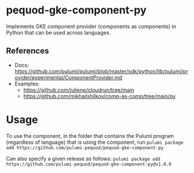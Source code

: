 # pequod-gke-component-py
Implements GKE component provider (components as components) in Python that can be used across languages.

## References
* Docs: https://github.com/pulumi/pulumi/blob/master/sdk/python/lib/pulumi/provider/experimental/ComponentProvider.md
* Examples:
  * https://github.com/julienp/cloudrun/tree/main
  * https://github.com/mikhailshilkov/comp-as-comp/tree/main/py 

# Usage
To use the component, in the folder that contains the Pulumi program (regardless of language) that is using the component, run
`pulumi package add https://github.com/pulumi-pequod/pequod-gke-component-py`

Can also specify a given release as follows:
`pulumi package add https://github.com/pulumi-pequod/pequod-gke-component-py@v1.0.0`

